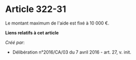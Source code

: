# Article 322-31

Le montant maximum de l'aide est fixé à 10 000 €.

**Liens relatifs à cet article**

_Créé par_:

  - Délibération n°2016/CA/03 du 7 avril 2016 - art. 27, v. init.
